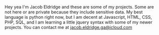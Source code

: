 Hey yea I'm Jacob Eldridge and these are some of my projects. Some are not here or are private because they include sensitive data. 
My best language is python right now, but I am decent at Javascript, HTML, CSS, PHP, SQL, and I am learning a little jquery syntax with some of my newer projects.
You can contact me at jacob.eldridge.ga@icloud.com

